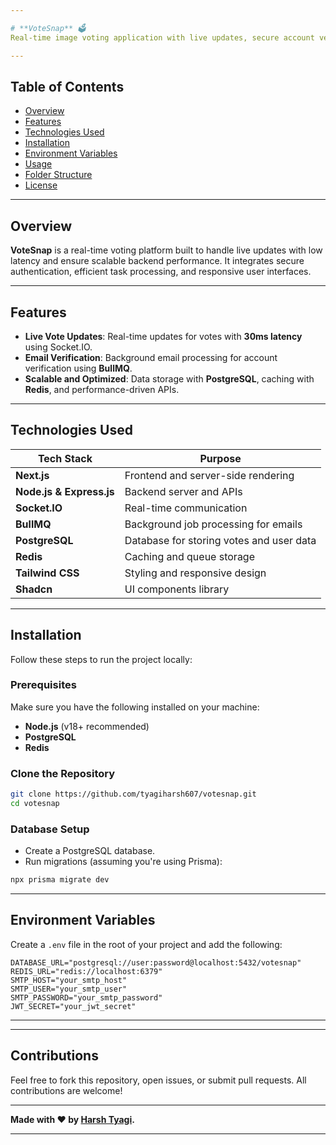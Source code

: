 ```yaml
---

# **VoteSnap** 🗳️  
Real-time image voting application with live updates, secure account verification, and optimized backend performance.

---
```


## **Table of Contents**  
- [Overview](#overview)  
- [Features](#features)  
- [Technologies Used](#technologies-used)  
- [Installation](#installation)  
- [Environment Variables](#environment-variables)  
- [Usage](#usage)  
- [Folder Structure](#folder-structure)  
- [License](#license)  

---

## **Overview**  
**VoteSnap** is a real-time voting platform built to handle live updates with low latency and ensure scalable backend performance. It integrates secure authentication, efficient task processing, and responsive user interfaces.

---

## **Features**  
- **Live Vote Updates**: Real-time updates for votes with **30ms latency** using Socket.IO.  
- **Email Verification**: Background email processing for account verification using **BullMQ**.  
- **Scalable and Optimized**: Data storage with **PostgreSQL**, caching with **Redis**, and performance-driven APIs.  

---

## **Technologies Used**  
| **Tech Stack**           | **Purpose**                                |  
|--------------------------|-------------------------------------------|  
| **Next.js**              | Frontend and server-side rendering        |  
| **Node.js & Express.js** | Backend server and APIs                   |  
| **Socket.IO**            | Real-time communication                   |  
| **BullMQ**               | Background job processing for emails      |  
| **PostgreSQL**           | Database for storing votes and user data  |  
| **Redis**                | Caching and queue storage                 |  
| **Tailwind CSS**         | Styling and responsive design             |  
| **Shadcn**               | UI components library                     |  

---

## **Installation**  

Follow these steps to run the project locally:

### **Prerequisites**  
Make sure you have the following installed on your machine:  
- **Node.js** (v18+ recommended)  
- **PostgreSQL**  
- **Redis**  

### **Clone the Repository**  
```bash
git clone https://github.com/tyagiharsh607/votesnap.git
cd votesnap
```


### **Database Setup**  
- Create a PostgreSQL database.  
- Run migrations (assuming you're using Prisma):  
```bash
npx prisma migrate dev
```

---

## **Environment Variables**  

Create a `.env` file in the root of your project and add the following:  
```env
DATABASE_URL="postgresql://user:password@localhost:5432/votesnap"  
REDIS_URL="redis://localhost:6379"  
SMTP_HOST="your_smtp_host"  
SMTP_USER="your_smtp_user"  
SMTP_PASSWORD="your_smtp_password"  
JWT_SECRET="your_jwt_secret"  
```

---



---


## **Contributions**  
Feel free to fork this repository, open issues, or submit pull requests. All contributions are welcome!

---

**Made with ❤️ by [Harsh Tyagi](https://github.com/tyagiharsh607).**  

--- 
